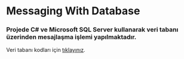 # Messaging With Database
<h3>Projede C# ve Microsoft SQL Server kullanarak veri tabanı üzerinden mesajlaşma işlemi yapılmaktadır.</h3>
Veri tabanı kodları için <a href="https://github.com/furkankapukayaa/MessagingWithDatabase/blob/main/dbMessage.sql">tıklayınız</a>.
